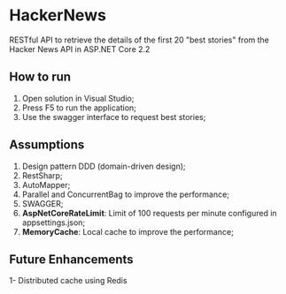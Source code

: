 # HackerNews
RESTful API to retrieve the details of the first 20 "best stories" from the Hacker News API in ASP.NET Core 2.2



## How to run

1. Open solution in Visual Studio;
2. Press F5 to run the application;
3. Use the swagger interface to request best stories;



## Assumptions

1. Design pattern DDD (domain-driven design);
2. RestSharp;
3. AutoMapper;
4. Parallel and ConcurrentBag to improve the performance;
5. SWAGGER;
6. **AspNetCoreRateLimit**: Limit of 100 requests per minute configured in appsettings.json;
7. **MemoryCache**: Local cache to improve the performance;



## Future Enhancements

1- Distributed cache using Redis
